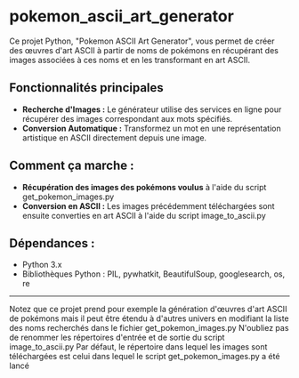 # pokemon_ascii_art_generator
Ce projet Python, "Pokemon ASCII Art Generator", vous permet de créer des œuvres d'art ASCII à partir de noms de pokémons en récupérant des images associées à ces noms et en les transformant en art ASCII.

## Fonctionnalités principales

- **Recherche d'Images :** Le générateur utilise des services en ligne pour récupérer des images correspondant aux mots spécifiés.
- **Conversion Automatique :** Transformez un mot en une représentation artistique en ASCII directement depuis une image.

## Comment ça marche :

- **Récupération des images des pokémons voulus** à l'aide du script get_pokemon_images.py
- **Conversion en ASCII :** Les images précédemment téléchargées sont ensuite converties en art ASCII à l'aide du script image_to_ascii.py

## Dépendances :

- Python 3.x
- Bibliothèques Python : PIL, pywhatkit, BeautifulSoup, googlesearch, os, re



________________________________________________________________________________________________________________________________________________________________________________________________________
Notez que ce projet prend pour exemple la génération d'œuvres d'art ASCII de pokémons mais il peut être étendu à d'autres univers en modifiant la liste des noms recherchés dans le fichier get_pokemon_images.py
N'oubliez pas de renommer les répertoires d'entrée et de sortie du script image_to_ascii.py
Par défaut, le répertoire dans lequel les images sont téléchargées est celui dans lequel le script get_pokemon_images.py a été lancé
